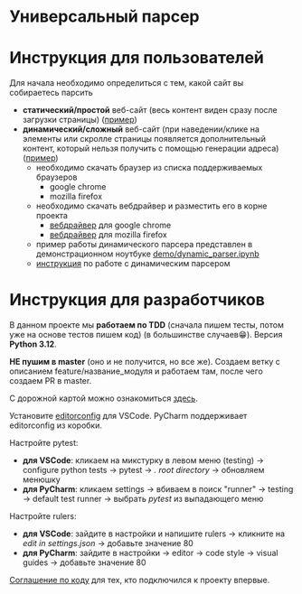 # Универсальный парсер

# Инструкция для пользователей

Для начала необходимо определиться с тем, какой сайт вы собираетесь парсить
- __статический/простой__ веб-сайт (весь контент виден сразу после загрузки страницы) ([пример](https://ru.wikipedia.org/wiki/Веб-скрейпинг))
- __динамический/сложный__ веб-сайт (при наведении/клике на элементы или скролле страницы появляется дополнительный контент, который нельзя получить с помощью генерации адреса) ([пример](https://megamarket.ru))
    - необходимо скачать браузер из списка поддерживаемых браузеров
        - google chrome
        - mozilla firefox
    - необходимо скачать вебдрайвер и разместить его в корне проекта
        - [вебдрайвер](https://sites.google.com/chromium.org/driver/downloads) для google chrome
        - [вебдрайвер](https://github.com/mozilla/geckodriver/releases) для mozilla firefox
    - пример работы динамического парсера представлен в демонстрационном ноутбуке [demo/dynamic_parser.ipynb](./demo/dynamic_parser.ipynb)
    - [инструкция](/documentation/users/dynamic_parser.md) по работе с динамическим парсером

# Инструкция для разработчиков

В данном проекте мы __работаем по TDD__ (сначала пишем тесты, потом уже на основе тестов пишем код) (в большинстве случаев😁). Версия __Python 3.12__.

__НЕ пушим в master__ (оно и не получится, но все же). Создаем ветку с описанием feature/название_модуля и работаем там, после чего создаем PR в master.

С дорожной картой можно ознакомиться [здесь](/documentation/developers/road_map.md).

Установите [editorconfig](https://marketplace.visualstudio.com/items?itemName=EditorConfig.EditorConfig) для VSCode. PyCharm поддерживает editorconfig из коробки.

Настройте pytest:
- __для VSCode__: кликаем на микстурку в левом меню (testing) -> configure python tests -> pytest -> _. root directory_ -> обновляем менюшку
- __для PyCharm__: кликаем settings -> вбиваем в поиск "runner" -> testing -> default test runner -> выбрать _pytest_ из выпадающего меню

Настройте rulers:
- __для VSCode__: зайдите в настройки и напишите rulers -> кликните на _edit in settings.json_ -> добавьте значение 80
- __для PyCharm__: зайдите в настройки -> editor -> code style -> visual guides -> добавьте значение 80

[Соглашение по коду](/documentation/developers/code_rules.md) для тех, кто подключился к проекту впервые.
